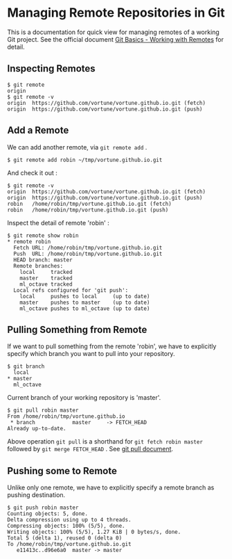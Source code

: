 # Managing Remote Repositories in Git

This is a documentation for quick view for managing remotes of a working Git project. See the official document [Git Basics - Working with Remotes](https://git-scm.com/book/en/v2/Git-Basics-Working-with-Remotes) for detail.

## Inspecting Remotes 

``` shell
$ git remote
origin
$ git remote -v
origin	https://github.com/vortune/vortune.github.io.git (fetch)
origin	https://github.com/vortune/vortune.github.io.git (push)
```

## Add a Remote

We can add another remote, via `git remote add` .

``` shell
$ git remote add robin ~/tmp/vortune.github.io.git
```
And check it out :
``` shell
$ git remote -v
origin	https://github.com/vortune/vortune.github.io.git (fetch)
origin	https://github.com/vortune/vortune.github.io.git (push)
robin	/home/robin/tmp/vortune.github.io.git (fetch)
robin	/home/robin/tmp/vortune.github.io.git (push)
```

Inspect the detail of remote 'robin' :

``` shell
$ git remote show robin
* remote robin
  Fetch URL: /home/robin/tmp/vortune.github.io.git
  Push  URL: /home/robin/tmp/vortune.github.io.git
  HEAD branch: master
  Remote branches:
    local     tracked
    master    tracked
    ml_octave tracked
  Local refs configured for 'git push':
    local     pushes to local     (up to date)
    master    pushes to master    (up to date)
    ml_octave pushes to ml_octave (up to date)
```

## Pulling Something from Remote

If we want to pull something from the remote 'robin', we have to explicitly specify which branch you want to pull into your repository.

```shell
$ git branch
  local
* master
  ml_octave
```

Current branch of your working repository is 'master'. 

```shell
$ git pull robin master
From /home/robin/tmp/vortune.github.io
 * branch            master     -> FETCH_HEAD
Already up-to-date.
```

Above operation `git pull` is a shorthand for `git fetch robin master` followed by `git merge FETCH_HEAD` . See [git pull document](https://www.git-scm.com/docs/git-pull).

## Pushing some to Remote

Unlike only one remote, we have to explicitly specify a remote branch as pushing destination.

``` shell
$ git push robin master
Counting objects: 5, done.
Delta compression using up to 4 threads.
Compressing objects: 100% (5/5), done.
Writing objects: 100% (5/5), 1.27 KiB | 0 bytes/s, done.
Total 5 (delta 1), reused 0 (delta 0)
To /home/robin/tmp/vortune.github.io.git
   e11413c..d96e6a0  master -> master
```

